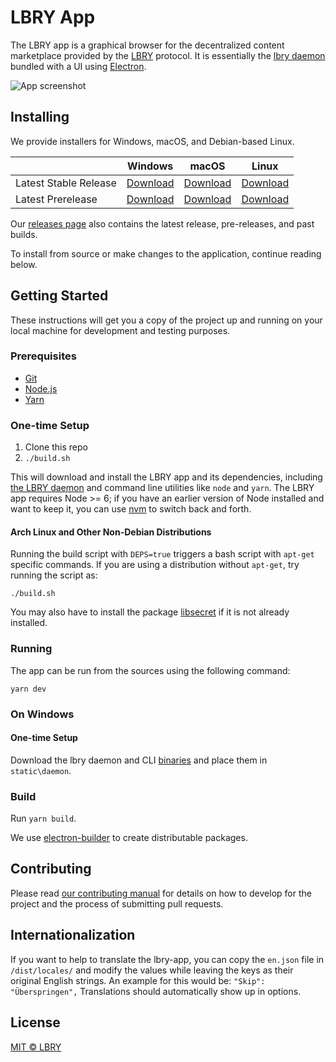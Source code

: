 # LBRY App

The LBRY app is a graphical browser for the decentralized content marketplace provided by the
[LBRY](https://lbry.io) protocol. It is essentially the
[lbry daemon](https://github.com/lbryio/lbry) bundled with a UI using
[Electron](http://electron.atom.io/).

![App screenshot](https://lbry.io/img/lbry-ui.png)

## Installing

We provide installers for Windows, macOS, and Debian-based Linux.

|                       | Windows                                      | macOS                                        | Linux                                        |
| --------------------- | -------------------------------------------- | -------------------------------------------- | -------------------------------------------- |
| Latest Stable Release | [Download](https://lbry.io/get/lbry.exe)     | [Download](https://lbry.io/get/lbry.dmg)     | [Download](https://lbry.io/get/lbry.deb)     |
| Latest Prerelease     | [Download](https://lbry.io/get/lbry.pre.exe) | [Download](https://lbry.io/get/lbry.pre.dmg) | [Download](https://lbry.io/get/lbry.pre.deb) |

Our [releases page](https://github.com/lbryio/lbry-app/releases/latest) also contains the latest
release, pre-releases, and past builds.

To install from source or make changes to the application, continue reading below.

## Getting Started

These instructions will get you a copy of the project up and running on your local machine for
development and testing purposes.

### Prerequisites

* [Git](https://git-scm.com/downloads)
* [Node.js](https://nodejs.org/en/download/)
* [Yarn](https://yarnpkg.com/en/docs/install)

### One-time Setup

1. Clone this repo
2. `./build.sh`

This will download and install the LBRY app and its dependencies, including
[the LBRY daemon](https://github.com/lbryio/lbry) and command line utilities like `node` and `yarn`.
The LBRY app requires Node >= 6; if you have an earlier version of Node installed and want to keep
it, you can use [nvm](https://github.com/creationix/nvm) to switch back and forth.

#### Arch Linux and Other Non-Debian Distributions

Running the build script with `DEPS=true` triggers a bash script with `apt-get` specific commands.
If you are using a distribution without `apt-get`, try running the script as:

`./build.sh`

You may also have to install the package [libsecret](https://wiki.gnome.org/Projects/Libsecret) if
it is not already installed.

### Running

The app can be run from the sources using the following command:

`yarn dev`

### On Windows

#### One-time Setup

Download the lbry daemon and CLI [binaries](https://github.com/lbryio/lbry/releases) and place them
in `static\daemon`.

### Build

Run `yarn build`.

We use [electron-builder](https://github.com/electron-userland/electron-builder) to create
distributable packages.

## Contributing

Please read [our contributing manual](CONTRIBUTING.md) for details on how to develop for the
project and the process of submitting pull requests.

## Internationalization

If you want to help to translate the lbry-app, you can copy the `en.json` file in `/dist/locales/`
and modify the values while leaving the keys as their original English strings. An example for this
would be: `"Skip": "Überspringen",` Translations should automatically show up in options.

## License

[MIT © LBRY](LICENSE)
